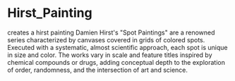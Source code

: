 # Hirst_Painting
 creates a hirst painting
Damien Hirst's "Spot Paintings" are a renowned series characterized by canvases covered in grids of colored spots. Executed with a systematic, almost scientific approach, each spot is unique in size and color. The works vary in scale and feature titles inspired by chemical compounds or drugs, adding conceptual depth to the exploration of order, randomness, and the intersection of art and science.